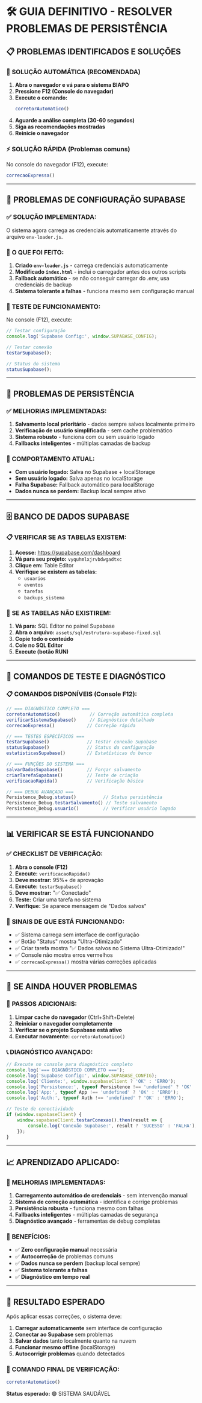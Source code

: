 # 🛠️ GUIA DEFINITIVO - RESOLVER PROBLEMAS DE PERSISTÊNCIA

## 📋 **PROBLEMAS IDENTIFICADOS E SOLUÇÕES**

### 🔧 **SOLUÇÃO AUTOMÁTICA (RECOMENDADA)**

1. **Abra o navegador e vá para o sistema BIAPO**
2. **Pressione F12 (Console do navegador)**
3. **Execute o comando:**
   ```javascript
   corretorAutomatico()
   ```
4. **Aguarde a análise completa (30-60 segundos)**
5. **Siga as recomendações mostradas**
6. **Reinicie o navegador**

### ⚡ **SOLUÇÃO RÁPIDA (Problemas comuns)**

No console do navegador (F12), execute:
```javascript
correcaoExpressa()
```

---

## 🔐 **PROBLEMAS DE CONFIGURAÇÃO SUPABASE**

### ✅ **SOLUÇÃO IMPLEMENTADA:**

O sistema agora carrega as credenciais automaticamente através do arquivo `env-loader.js`. 

### 🎯 **O QUE FOI FEITO:**

1. **Criado `env-loader.js`** - carrega credenciais automaticamente
2. **Modificado `index.html`** - inclui o carregador antes dos outros scripts
3. **Fallback automático** - se não conseguir carregar do .env, usa credenciais de backup
4. **Sistema tolerante a falhas** - funciona mesmo sem configuração manual

### 🧪 **TESTE DE FUNCIONAMENTO:**

No console (F12), execute:
```javascript
// Testar configuração
console.log('Supabase Config:', window.SUPABASE_CONFIG);

// Testar conexão
testarSupabase();

// Status do sistema
statusSupabase();
```

---

## 💾 **PROBLEMAS DE PERSISTÊNCIA**

### ✅ **MELHORIAS IMPLEMENTADAS:**

1. **Salvamento local prioritário** - dados sempre salvos localmente primeiro
2. **Verificação de usuário simplificada** - sem cache problemático
3. **Sistema robusto** - funciona com ou sem usuário logado
4. **Fallbacks inteligentes** - múltiplas camadas de backup

### 🎯 **COMPORTAMENTO ATUAL:**

- **Com usuário logado:** Salva no Supabase + localStorage
- **Sem usuário logado:** Salva apenas no localStorage
- **Falha Supabase:** Fallback automático para localStorage
- **Dados nunca se perdem:** Backup local sempre ativo

---

## 🗄️ **BANCO DE DADOS SUPABASE**

### 📋 **VERIFICAR SE AS TABELAS EXISTEM:**

1. **Acesse:** https://supabase.com/dashboard
2. **Vá para seu projeto:** `vyquhmlxjrvbdwgadtxc`
3. **Clique em:** Table Editor
4. **Verifique se existem as tabelas:**
   - `usuarios`
   - `eventos` 
   - `tarefas`
   - `backups_sistema`

### 🚀 **SE AS TABELAS NÃO EXISTIREM:**

1. **Vá para:** SQL Editor no painel Supabase
2. **Abra o arquivo:** `assets/sql/estrutura-supabase-fixed.sql`
3. **Copie todo o conteúdo**
4. **Cole no SQL Editor**
5. **Execute (botão RUN)**

---

## 🧪 **COMANDOS DE TESTE E DIAGNÓSTICO**

### 📋 **COMANDOS DISPONÍVEIS (Console F12):**

```javascript
// === DIAGNÓSTICO COMPLETO ===
corretorAutomatico()           // Correção automática completa
verificarSistemaSupabase()     // Diagnóstico detalhado
correcaoExpressa()            // Correção rápida

// === TESTES ESPECÍFICOS ===
testarSupabase()              // Testar conexão Supabase
statusSupabase()              // Status da configuração
estatisticasSupabase()        // Estatísticas do banco

// === FUNÇÕES DO SISTEMA ===
salvarDadosSupabase()         // Forçar salvamento
criarTarefaSupabase()         // Teste de criação
verificacaoRapida()           // Verificação básica

// === DEBUG AVANÇADO ===
Persistence_Debug.status()          // Status persistência
Persistence_Debug.testarSalvamento() // Teste salvamento
Persistence_Debug.usuario()         // Verificar usuário logado
```

---

## 📊 **VERIFICAR SE ESTÁ FUNCIONANDO**

### ✅ **CHECKLIST DE VERIFICAÇÃO:**

1. **Abra o console (F12)**
2. **Execute:** `verificacaoRapida()`
3. **Deve mostrar:** 95%+ de aprovação
4. **Execute:** `testarSupabase()`
5. **Deve mostrar:** "✅ Conectado"
6. **Teste:** Criar uma tarefa no sistema
7. **Verifique:** Se aparece mensagem de "Dados salvos"

### 🎯 **SINAIS DE QUE ESTÁ FUNCIONANDO:**

- ✅ Sistema carrega sem interface de configuração
- ✅ Botão "Status" mostra "Ultra-Otimizado"
- ✅ Criar tarefa mostra "✅ Dados salvos no Sistema Ultra-Otimizado!"
- ✅ Console não mostra erros vermelhos
- ✅ `correcaoExpressa()` mostra várias correções aplicadas

---

## 🚨 **SE AINDA HOUVER PROBLEMAS**

### 🔧 **PASSOS ADICIONAIS:**

1. **Limpar cache do navegador** (Ctrl+Shift+Delete)
2. **Reiniciar o navegador completamente**
3. **Verificar se o projeto Supabase está ativo**
4. **Executar novamente:** `corretorAutomatico()`

### 📞 **DIAGNÓSTICO AVANÇADO:**

```javascript
// Execute no console para diagnóstico completo
console.log('=== DIAGNÓSTICO COMPLETO ===');
console.log('Supabase Config:', window.SUPABASE_CONFIG);
console.log('Cliente:', window.supabaseClient ? 'OK' : 'ERRO');
console.log('Persistence:', typeof Persistence !== 'undefined' ? 'OK' : 'ERRO');
console.log('App:', typeof App !== 'undefined' ? 'OK' : 'ERRO');
console.log('Auth:', typeof Auth !== 'undefined' ? 'OK' : 'ERRO');

// Teste de conectividade
if (window.supabaseClient) {
    window.supabaseClient.testarConexao().then(result => {
        console.log('Conexão Supabase:', result ? 'SUCESSO' : 'FALHA');
    });
}
```

---

## 📈 **APRENDIZADO APLICADO:**

### 🎯 **MELHORIAS IMPLEMENTADAS:**

1. **Carregamento automático de credenciais** - sem intervenção manual
2. **Sistema de correção automática** - identifica e corrige problemas
3. **Persistência robusta** - funciona mesmo com falhas
4. **Fallbacks inteligentes** - múltiplas camadas de segurança
5. **Diagnóstico avançado** - ferramentas de debug completas

### 🚀 **BENEFÍCIOS:**

- ✅ **Zero configuração manual** necessária
- ✅ **Autocorreção** de problemas comuns
- ✅ **Dados nunca se perdem** (backup local sempre)
- ✅ **Sistema tolerante a falhas** 
- ✅ **Diagnóstico em tempo real**

---

## 🎉 **RESULTADO ESPERADO**

Após aplicar essas correções, o sistema deve:

1. **Carregar automaticamente** sem interface de configuração
2. **Conectar ao Supabase** sem problemas
3. **Salvar dados** tanto localmente quanto na nuvem
4. **Funcionar mesmo offline** (localStorage)
5. **Autocorrigir problemas** quando detectados

### 🚀 **COMANDO FINAL DE VERIFICAÇÃO:**

```javascript
corretorAutomatico()
```

**Status esperado:** 🟢 SISTEMA SAUDÁVEL
